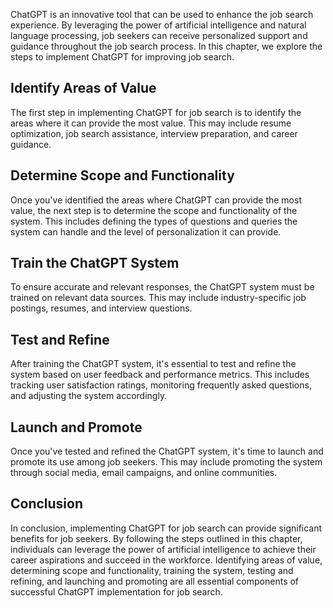 
ChatGPT is an innovative tool that can be used to enhance the job search experience. By leveraging the power of artificial intelligence and natural language processing, job seekers can receive personalized support and guidance throughout the job search process. In this chapter, we explore the steps to implement ChatGPT for improving job search.

Identify Areas of Value
-----------------------

The first step in implementing ChatGPT for job search is to identify the areas where it can provide the most value. This may include resume optimization, job search assistance, interview preparation, and career guidance.

Determine Scope and Functionality
---------------------------------

Once you've identified the areas where ChatGPT can provide the most value, the next step is to determine the scope and functionality of the system. This includes defining the types of questions and queries the system can handle and the level of personalization it can provide.

Train the ChatGPT System
------------------------

To ensure accurate and relevant responses, the ChatGPT system must be trained on relevant data sources. This may include industry-specific job postings, resumes, and interview questions.

Test and Refine
---------------

After training the ChatGPT system, it's essential to test and refine the system based on user feedback and performance metrics. This includes tracking user satisfaction ratings, monitoring frequently asked questions, and adjusting the system accordingly.

Launch and Promote
------------------

Once you've tested and refined the ChatGPT system, it's time to launch and promote its use among job seekers. This may include promoting the system through social media, email campaigns, and online communities.

Conclusion
----------

In conclusion, implementing ChatGPT for job search can provide significant benefits for job seekers. By following the steps outlined in this chapter, individuals can leverage the power of artificial intelligence to achieve their career aspirations and succeed in the workforce. Identifying areas of value, determining scope and functionality, training the system, testing and refining, and launching and promoting are all essential components of successful ChatGPT implementation for job search.
